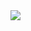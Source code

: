 
<img src="https://content.altexsoft.com/media/2016/11/the-difference-between-the-monolithic-and-microser.png"/>


